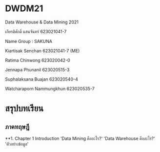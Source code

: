 # DWDM21
Data Warehouse &amp; Data Mining 2021

เกียรติศักดิ์ แสนจันทร์ 623021041-7

Name Group : SAKUNA

Kiartisak Senchan 623021041-7 (ME)

Ratima Chinwong 623020042-0

Jennapa Phunanil 623020515-3

Suphalaksana Buajan 623020540-4

Watcharaporn Nammungkhun 623020535-7

# สรุปบทเรียน 

## ภาคทฤษฎี 
**1. Chapter 1 Introduction
'Data Mining คืออะไร?'
'Data Warehouse คืออะไร?'
'ตัวอย่างข้อมูล'
